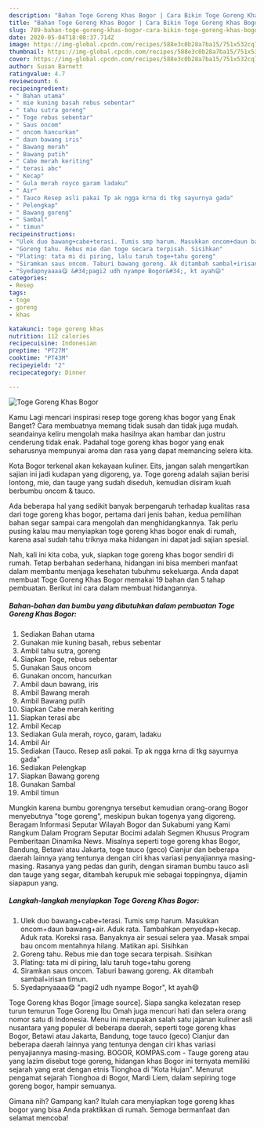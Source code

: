 ```yaml
---
description: "Bahan Toge Goreng Khas Bogor | Cara Bikin Toge Goreng Khas Bogor Yang Enak Dan Lezat"
title: "Bahan Toge Goreng Khas Bogor | Cara Bikin Toge Goreng Khas Bogor Yang Enak Dan Lezat"
slug: 789-bahan-toge-goreng-khas-bogor-cara-bikin-toge-goreng-khas-bogor-yang-enak-dan-lezat
date: 2020-05-04T18:08:37.714Z
image: https://img-global.cpcdn.com/recipes/588e3c0b28a7ba15/751x532cq70/toge-goreng-khas-bogor-foto-resep-utama.jpg
thumbnail: https://img-global.cpcdn.com/recipes/588e3c0b28a7ba15/751x532cq70/toge-goreng-khas-bogor-foto-resep-utama.jpg
cover: https://img-global.cpcdn.com/recipes/588e3c0b28a7ba15/751x532cq70/toge-goreng-khas-bogor-foto-resep-utama.jpg
author: Susan Barnett
ratingvalue: 4.7
reviewcount: 6
recipeingredient:
- " Bahan utama"
- " mie kuning basah rebus sebentar"
- " tahu sutra goreng"
- " Toge rebus sebentar"
- " Saus oncom"
- " oncom hancurkan"
- " daun bawang iris"
- " Bawang merah"
- " Bawang putih"
- " Cabe merah keriting"
- " terasi abc"
- " Kecap"
- " Gula merah royco garam ladaku"
- " Air"
- " Tauco Resep asli pakai Tp ak ngga krna di tkg sayurnya gada"
- " Pelengkap"
- " Bawang goreng"
- " Sambal"
- " timun"
recipeinstructions:
- "Ulek duo bawang+cabe+terasi. Tumis smp harum. Masukkan oncom+daun bawang+air. Aduk rata. Tambahkan penyedap+kecap. Aduk rata. Koreksi rasa. Banyaknya air sesuai selera yaa. Masak smpai bau oncom mentahnya hilang. Matikan api. Sisihkan"
- "Goreng tahu. Rebus mie dan toge secara terpisah. Sisihkan"
- "Plating: tata mi di piring, lalu taruh toge+tahu goreng"
- "Siramkan saus oncom. Taburi bawang goreng. Ak ditambah sambal+irisan timun."
- "Syedapnyaaaa😋 &#34;pagi2 udh nyampe Bogor&#34;, kt ayah😄"
categories:
- Resep
tags:
- toge
- goreng
- khas

katakunci: toge goreng khas 
nutrition: 112 calories
recipecuisine: Indonesian
preptime: "PT27M"
cooktime: "PT43M"
recipeyield: "2"
recipecategory: Dinner

---
```



![Toge Goreng Khas Bogor](https://img-global.cpcdn.com/recipes/588e3c0b28a7ba15/751x532cq70/toge-goreng-khas-bogor-foto-resep-utama.jpg)

Kamu Lagi mencari inspirasi resep toge goreng khas bogor yang Enak Banget? Cara membuatnya memang tidak susah dan tidak juga mudah. seandainya keliru mengolah maka hasilnya akan hambar dan justru cenderung tidak enak. Padahal toge goreng khas bogor yang enak seharusnya mempunyai aroma dan rasa yang dapat memancing selera kita.

Kota Bogor terkenal akan kekayaan kuliner. Eits, jangan salah mengartikan sajian ini jadi kudapan yang digoreng, ya. Toge goreng adalah sajian berisi lontong, mie, dan tauge yang sudah diseduh, kemudian disiram kuah berbumbu oncom &amp; tauco.

Ada beberapa hal yang sedikit banyak berpengaruh terhadap kualitas rasa dari toge goreng khas bogor, pertama dari jenis bahan, kedua pemilihan bahan segar sampai cara mengolah dan menghidangkannya. Tak perlu pusing kalau mau menyiapkan toge goreng khas bogor enak di rumah, karena asal sudah tahu triknya maka hidangan ini dapat jadi sajian spesial.


Nah, kali ini kita coba, yuk, siapkan toge goreng khas bogor sendiri di rumah. Tetap berbahan sederhana, hidangan ini bisa memberi manfaat dalam membantu menjaga kesehatan tubuhmu sekeluarga. Anda dapat membuat Toge Goreng Khas Bogor memakai 19 bahan dan 5 tahap pembuatan. Berikut ini cara dalam membuat hidangannya.

<!--inarticleads1-->

##### Bahan-bahan dan bumbu yang dibutuhkan dalam pembuatan Toge Goreng Khas Bogor:

1. Sediakan  Bahan utama
1. Gunakan  mie kuning basah, rebus sebentar
1. Ambil  tahu sutra, goreng
1. Siapkan  Toge, rebus sebentar
1. Gunakan  Saus oncom
1. Gunakan  oncom, hancurkan
1. Ambil  daun bawang, iris
1. Ambil  Bawang merah
1. Ambil  Bawang putih
1. Siapkan  Cabe merah keriting
1. Siapkan  terasi abc
1. Ambil  Kecap
1. Sediakan  Gula merah, royco, garam, ladaku
1. Ambil  Air
1. Sediakan  (Tauco. Resep asli pakai. Tp ak ngga krna di tkg sayurnya gada&#34;
1. Sediakan  Pelengkap
1. Siapkan  Bawang goreng
1. Gunakan  Sambal
1. Ambil  timun


Mungkin karena bumbu gorengnya tersebut kemudian orang-orang Bogor menyebutnya &#34;toge goreng&#34;, meskipun bukan togenya yang digoreng. Beragam Informasi Seputar Wilayah Bogor dan Sukabumi yang Kami Rangkum Dalam Program Seputar Bocimi adalah Segmen Khusus Program Pemberitaan Dinamika News. Misalnya seperti toge goreng khas Bogor, Bandung, Betawi atau Jakarta, toge tauco (geco) Cianjur dan beberapa daerah lainnya yang tentunya dengan ciri khas variasi penyajiannya masing-masing. Rasanya yang pedas dan gurih, dengan siraman bumbu tauco asli dan tauge yang segar, ditambah kerupuk mie sebagai toppingnya, dijamin siapapun yang. 

<!--inarticleads2-->

##### Langkah-langkah menyiapkan Toge Goreng Khas Bogor:

1. Ulek duo bawang+cabe+terasi. Tumis smp harum. Masukkan oncom+daun bawang+air. Aduk rata. Tambahkan penyedap+kecap. Aduk rata. Koreksi rasa. Banyaknya air sesuai selera yaa. Masak smpai bau oncom mentahnya hilang. Matikan api. Sisihkan
1. Goreng tahu. Rebus mie dan toge secara terpisah. Sisihkan
1. Plating: tata mi di piring, lalu taruh toge+tahu goreng
1. Siramkan saus oncom. Taburi bawang goreng. Ak ditambah sambal+irisan timun.
1. Syedapnyaaaa😋 &#34;pagi2 udh nyampe Bogor&#34;, kt ayah😄


Toge Goreng khas Bogor [image source]. Siapa sangka kelezatan resep turun temurun Toge Goreng Ibu Omah juga mencuri hati dan selera orang nomor satu di Indonesia. Menu ini merupakan salah satu jajanan kuliner asli nusantara yang populer di beberapa daerah, seperti toge goreng khas Bogor, Betawi atau Jakarta, Bandung, toge tauco (geco) Cianjur dan beberapa daerah lainnya yang tentunya dengan ciri khas variasi penyajiannya masing-masing. BOGOR, KOMPAS.com - Tauge goreng atau yang lazim disebut toge goreng, hidangan khas Bogor ini ternyata memiliki sejarah yang erat dengan etnis Tionghoa di &#34;Kota Hujan&#34;. Menurut pengamat sejarah Tionghoa di Bogor, Mardi Liem, dalam sepiring toge goreng bogor, hampir semuanya. 

Gimana nih? Gampang kan? Itulah cara menyiapkan toge goreng khas bogor yang bisa Anda praktikkan di rumah. Semoga bermanfaat dan selamat mencoba!
